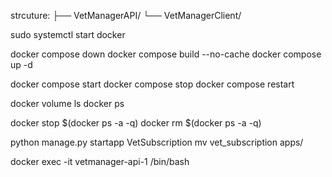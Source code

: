 strcuture:
├── VetManagerAPI/
└── VetManagerClient/


sudo systemctl start docker

docker compose down 
docker compose build --no-cache
docker compose up -d

docker compose start
docker compose stop
docker compose restart  


docker volume ls
docker ps

docker stop $(docker ps -a -q)
docker rm $(docker ps -a -q)  

python manage.py startapp VetSubscription
mv vet_subscription apps/

docker exec -it vetmanager-api-1 /bin/bash










